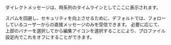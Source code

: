 ダイレクトメッセージは、時系列のタイムラインとしてここに表示されます。

スパムを回避し、セキュリティを向上させるために、デフォルトでは、フォローしているユーザーからの直接メッセージのみを受信できます。 必要に応じて、上部のバナーを選択してから編集アイコンを選択することにより、プロファイル設定内でこれをオフにすることができます。
